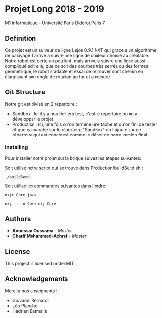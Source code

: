 # Projet Long 2018 - 2019

M1 informatique - Université Paris Diderot Paris 7

## Definition

Ce projet est un suiveur de ligne Lejos 0.9.1 NXT qui grace a un algorithme de balayage il arrive a suivre une ligne de couleur choisie au préalable.
Notre robot est certe un peu lent, mais arrive a suivre une ligne aussi compliqué soit elle, que ce soit des courbes très serrés ou des formes géometrique, le robot s'adapte et essai de retrouver sont chemin en élargissant son ongle de rotation au fur et a mesure. 

## Git Structure
Notre git est divisé en 2 répertoire :

* Sandbox : Ici il y a nos fichiers test, c'est le répertoire ou on a développer le projet.
* Production : Ici, une fois qu'on termine une tache et qu'on fini de tester et que ça marche sur le répertoire "SandBox" on l'ajoute sur ce répertoire qui est concideré comme le dépot de notre version final.



### Installing
Pour installer notre projet sur la brique suivez les étapes suivantes:


Soit utilisé notre script qui se trouve dans Production/buildSend.sh :

```
./buildSend
```

Soit utilisé les commandes suivantes dans l'ordre:

```
nxjc Core.java
```
```
nxj -r -o Core.nxj Core
```


## Authors

* **Aouessar Oussama** - *Master*
* **Charif Mohammed-Achraf** - *Master*

## License

This project is licensed under MIT

## Acknowledgements

Merci a nos enseignants :

* Giovanni Bernardi
* Léo Planche
* Hadrien Batmalle
